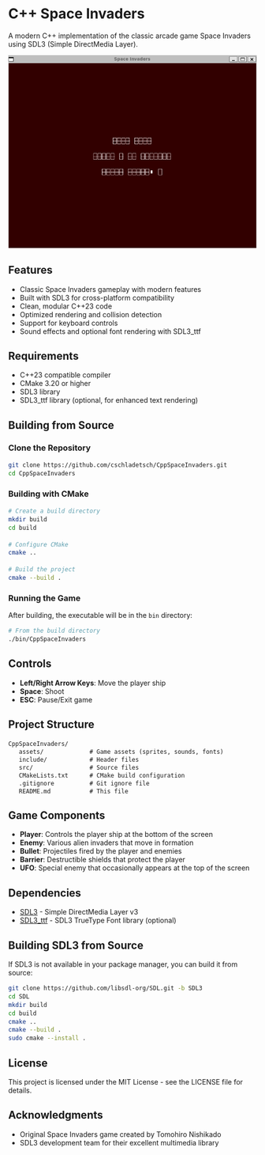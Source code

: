 # C++ Space Invaders

A modern C++ implementation of the classic arcade game Space Invaders using SDL3 (Simple DirectMedia Layer).

![Space Invaders Screenshot](resources/Demo.gif)

## Features

- Classic Space Invaders gameplay with modern features
- Built with SDL3 for cross-platform compatibility
- Clean, modular C++23 code
- Optimized rendering and collision detection
- Support for keyboard controls
- Sound effects and optional font rendering with SDL3_ttf

## Requirements

- C++23 compatible compiler
- CMake 3.20 or higher
- SDL3 library
- SDL3\_ttf library (optional, for enhanced text rendering)

## Building from Source

### Clone the Repository

```bash
git clone https://github.com/cschladetsch/CppSpaceInvaders.git
cd CppSpaceInvaders
```

### Building with CMake

```bash
# Create a build directory
mkdir build
cd build

# Configure CMake
cmake ..

# Build the project
cmake --build .
```

### Running the Game

After building, the executable will be in the `bin` directory:

```bash
# From the build directory
./bin/CppSpaceInvaders
```

## Controls

- **Left/Right Arrow Keys**: Move the player ship
- **Space**: Shoot
- **ESC**: Pause/Exit game

## Project Structure

```
CppSpaceInvaders/
   assets/             # Game assets (sprites, sounds, fonts)
   include/            # Header files
   src/                # Source files
   CMakeLists.txt      # CMake build configuration
   .gitignore          # Git ignore file
   README.md           # This file
```

## Game Components

- **Player**: Controls the player ship at the bottom of the screen
- **Enemy**: Various alien invaders that move in formation
- **Bullet**: Projectiles fired by the player and enemies
- **Barrier**: Destructible shields that protect the player
- **UFO**: Special enemy that occasionally appears at the top of the screen

## Dependencies

- [SDL3](https://github.com/libsdl-org/SDL) - Simple DirectMedia Layer v3
- [SDL3\_ttf](https://github.com/libsdl-org/SDL_ttf) - SDL3 TrueType Font library (optional)

## Building SDL3 from Source

If SDL3 is not available in your package manager, you can build it from source:

```bash
git clone https://github.com/libsdl-org/SDL.git -b SDL3
cd SDL
mkdir build
cd build
cmake ..
cmake --build .
sudo cmake --install .
```

## License

This project is licensed under the MIT License - see the LICENSE file for details.

## Acknowledgments

- Original Space Invaders game created by Tomohiro Nishikado
- SDL3 development team for their excellent multimedia library
